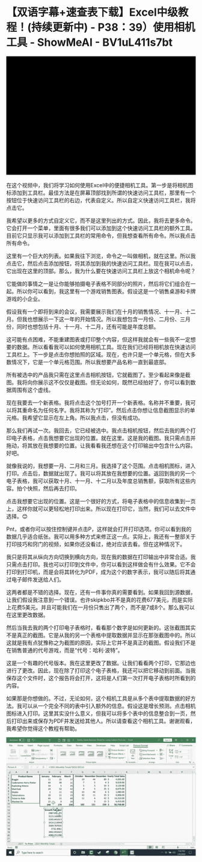 # 【双语字幕+速查表下载】Excel中级教程！(持续更新中) - P38：39）使用相机工具 - ShowMeAI - BV1uL411s7bt

![](img/5ec5103a1cf499f8dd83c32f399cce33_0.png)

在这个视频中，我们将学习如何使用Excel中的便捷相机工具。第一步是将相机图标添加到工具栏。最佳方法是在屏幕顶部找到所谓的快速访问工具栏，那里有一个按钮位于快速访问工具栏的右边，代表自定义。所以自定义快速访问工具栏，我将点击它。

我希望以更多的方式自定义它，而不是这里列出的方式。因此，我将去更多命令。它会打开一个菜单，里面有很多我们可以添加到这个快速访问工具栏的额外工具。目前它只显示我可以添加到工具栏的常用命令，但我想查看所有命令。所以我点击所有命令。

这里有一个巨大的列表。如果我往下浏览，命令之一叫做相机，就在这里。所以我点击它，然后点击添加按钮，将其添加到我的快速访问工具栏。现在我可以点击，它出现在这里的顶部。那么，我为什么要在快速访问工具栏上放这个相机命令呢？

它能做的事情之一是让你能够拍摄电子表格不同部分的照片，然后将它们组合在一起。所以你可以看到，我这里有一个游戏销售图表。假设这是一个销售桌游和卡牌游戏的小企业。

假设我有一个即将到来的会议，我需要展示我们在十月的销售情况、十一月、十二月。但我也想展示一下这一年的开始情况。所以我想包含一月份、二月份、三月份，同时也想包括十月、十一月、十二月，还有可能是年度总额。

这可能有点困难，不能重建图表或打印整个内容，但这样我就会有一些我不一定想要的数据。所以看看我可以如何使用相机工具。现在我们已经将相机放在快速访问工具栏上。下一步是点击你想拍照的区域。现在，也许只是一个单元格，但在大多数情况下，它是一个单元格范围。所以我想要产品名称一直到最底部。

所有被选中的产品我只需在这里点击相机按钮，它就截图了。至少看起来像是截图。我将向你展示这不仅仅是截图。但无论如何，既然已经拍好了，你可以看到数据周围有这个虚线。

现在我要去一个新表格。我将点击这个加号打开一个新表格。名称并不重要，我可以将其重命名为任何名字。我将其称为“打印”。然后点击你想让信息截图显示的单元格。我希望它显示在左上角。所以我点击，但没有成功。

那么我们再试一次。我回去，它已经被选中。我点击相机按钮，然后去我的两个打印电子表格，点击我想要它出现的位置。就在这里。这是我的截图。我只需点击并拖动，将其放在我想要的位置。让我看看我还想在这个打印输出中包含什么内容。好吧。

就像我说的，我想要一月、二月和三月。我选择了这个范围。点击相机图标，进入打印。点击后，数据就出现了。我可以将其放在我想要的位置。返回到我的另一个电子表格，我可以获取十月、十一月、十二月以及年度总销售额，获取所有这些内容。拍个快照，然后再去打印。

点击我想要它出现的位置。这是一个很好的方式，将电子表格中的信息收集到一页上，这样你就可以更轻松地打印出来。所以现在打印它，当然，我们可以去文件中选择。😊

Pnt，或者你可以按住控制键并点击P，这样就会打开打印选项。你可以看到我的数据几乎适合纸张。我可以用多种方式来修正这一点。实际上，我还有一整部关于打印技巧和窍门的视频，如果你还没看过，绝对应该去看。但在这种情况下。

我只是将其从纵向方向切换到横向方向，现在我的数据在打印输出中非常合适。我只需点击打印。我也可以打印到文件中，你可以看到这样做会有什么效果。它不会打印到打印机，而是会将其转化为PDF，成为这个的数字表示，我可以随后将其通过电子邮件发送给人们。

这两者都是不错的选择。现在，还有一件事你真的需要看到。如果我回到源数据，让我们假设我注意到一个错误。也许skipkbo并不是真的花费677美元，而是实际上花费5美元。并且可能我们在一月份只售出了两个，而不是7或8个。那么我可以在这里更改数据。

然后当我去我的两个打印电子表格时，看看那个数字是如何更新的。这张截图其实不是真正的截图。它是从我的另一个表格中提取数据并显示在那张截图中的。所以这就是我有点犹豫称之为截图的原因，实际上它并不是真正的截图。假设我们不是在销售普通的代号游戏，而是“代号：哈利·波特”。

这是一个有趣的代号版本。我在这里更改了数据。让我们看看两个打印，它那边也进行了更改。因此，现在除了打印这个电子表格，我还可以把它移动到前面。当我保存这个文件时，这个报告将会打开，这将是人们第一次打开电子表格时所看到的内容。

如果那是你想做的。不过，无论如何，这个相机工具是从多个表中提取数据的好方法。我可以从一个完全不同的表中引入额外的信息。假设这是增长预测。点击相机图标进入打印。这里其实没什么意义，但我可以将多个表中的信息整合到一页，然后打印出来或保存为PDF并发送给其他人。所以请查看这个相机工具。谢谢观看，我希望你觉得这个教程有帮助。

![](img/5ec5103a1cf499f8dd83c32f399cce33_2.png)
